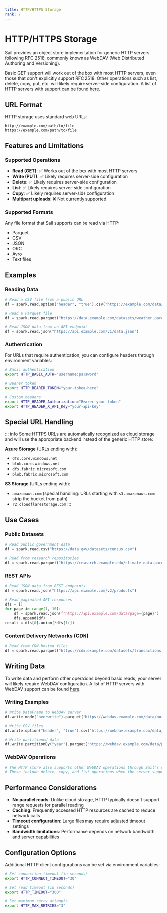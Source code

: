 ```yaml
---
title: HTTP/HTTPS Storage
rank: 7
---
```


# HTTP/HTTPS Storage

Sail provides an object store implementation for generic HTTP servers following RFC 2518, commonly known as WebDAV (Web Distributed Authoring and Versioning).

Basic GET support will work out of the box with most HTTP servers, even those that don't explicitly support RFC 2518. Other operations such as list, delete, copy, put, etc. will likely require server-side configuration. A list of HTTP servers with support can be found [here](https://wiki.archlinux.org/title/WebDAV#Server).

## URL Format

HTTP storage uses standard web URLs:

```
http://example.com/path/to/file
https://example.com/path/to/file
```

## Features and Limitations

### Supported Operations

- **Read (GET)**: :white_check_mark: Works out of the box with most HTTP servers
- **Write (PUT)**: :white_check_mark: Likely requires server-side configuration
- **Delete**: :white_check_mark: Likely requires server-side configuration
- **List**: :white_check_mark: Likely requires server-side configuration
- **Copy**: :white_check_mark: Likely requires server-side configuration
- **Multipart uploads**: :x: Not currently supported

### Supported Formats

Any file format that Sail supports can be read via HTTP:

- Parquet
- CSV
- JSON
- ORC
- Avro
- Text files

## Examples

### Reading Data

```python
# Read a CSV file from a public URL
df = spark.read.option("header", "true").csv("https://example.com/data/sales.csv")

# Read a Parquet file
df = spark.read.parquet("https://data.example.com/datasets/weather.parquet")

# Read JSON data from an API endpoint
df = spark.read.json("https://api.example.com/v1/data.json")
```

### Authentication

For URLs that require authentication, you can configure headers through environment variables:

```bash
# Basic authentication
export HTTP_BASIC_AUTH="username:password"

# Bearer token
export HTTP_BEARER_TOKEN="your-token-here"

# Custom headers
export HTTP_HEADER_Authorization="Bearer your-token"
export HTTP_HEADER_X_API_Key="your-api-key"
```

## Special URL Handling

::: info
Some HTTPS URLs are automatically recognized as cloud storage and will use the appropriate backend instead of the generic HTTP store:

**Azure Storage** (URLs ending with):

- `dfs.core.windows.net`
- `blob.core.windows.net`
- `dfs.fabric.microsoft.com`
- `blob.fabric.microsoft.com`

**S3 Storage** (URLs ending with):

- `amazonaws.com` (special handling: URLs starting with `s3.amazonaws.com` strip the bucket from path)
- `r2.cloudflarestorage.com`
  :::

## Use Cases

### Public Datasets

```python
# Read public government data
df = spark.read.csv("https://data.gov/datasets/census.csv")

# Read from research repositories
df = spark.read.parquet("https://research.example.edu/climate-data.parquet")
```

### REST APIs

```python
# Read JSON data from REST endpoints
df = spark.read.json("https://api.example.com/v2/products")

# Read paginated API responses
dfs = []
for page in range(1, 10):
    df = spark.read.json(f"https://api.example.com/data?page={page}")
    dfs.append(df)
result = dfs[0].union(*dfs[1:])
```

### Content Delivery Networks (CDN)

```python
# Read from CDN-hosted files
df = spark.read.parquet("https://cdn.example.com/datasets/transactions.parquet")
```

## Writing Data

To write data and perform other operations beyond basic reads, your server will likely require WebDAV configuration. A list of HTTP servers with WebDAV support can be found [here](https://wiki.archlinux.org/title/WebDAV#Server).

### Writing Examples

```python
# Write DataFrame to WebDAV server
df.write.mode("overwrite").parquet("https://webdav.example.com/data/output.parquet")

# Write CSV files
df.write.option("header", "true").csv("https://webdav.example.com/data/results/")

# Write partitioned data
df.write.partitionBy("year").parquet("https://webdav.example.com/data/partitioned/")
```

### WebDAV Operations

```python
# The HTTP store also supports other WebDAV operations through Sail's API
# These include delete, copy, and list operations when the server supports them
```

## Performance Considerations

- **No parallel reads**: Unlike cloud storage, HTTP typically doesn't support range requests for parallel reading
- **Caching**: Frequently accessed HTTP resources are cached to reduce network calls
- **Timeout configuration**: Large files may require adjusted timeout settings
- **Bandwidth limitations**: Performance depends on network bandwidth and server capabilities

## Configuration Options

Additional HTTP client configurations can be set via environment variables:

```bash
# Set connection timeout (in seconds)
export HTTP_CONNECT_TIMEOUT="30"

# Set read timeout (in seconds)
export HTTP_TIMEOUT="300"

# Set maximum retry attempts
export HTTP_MAX_RETRIES="3"
```
